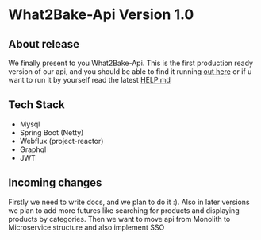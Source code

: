 # What2Bake-Api Version 1.0

## About release

We finally present to you What2Bake-Api. 
This is the first production ready version of our api, and you should be able to find
it running [out here](http://130.61.8.73:8080/graphiql) or if u want to run it by yourself read 
the latest [HELP.md](HELP.md) 

## Tech Stack
 
- Mysql
- Spring Boot (Netty)
- Webflux (project-reactor)
- Graphql
- JWT

## Incoming changes

Firstly we need to write docs, and we plan to do it :).
Also in later versions we plan to add more futures like searching for products and 
displaying products by categories. Then we want to move api from Monolith to Microservice
structure and also implement SSO